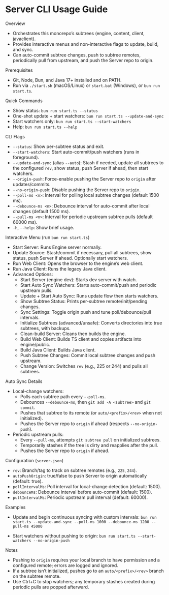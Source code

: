 # Server CLI Usage Guide

Overview

- Orchestrates this monorepo’s subtrees (engine, content, client, javaclient).
- Provides interactive menus and non-interactive flags to update, build, and sync.
- Can auto-commit subtree changes, push to subtree remotes, periodically pull from upstream, and push the Server repo to origin.

Prerequisites

- Git, Node, Bun, and Java 17+ installed and on PATH.
- Run via `./start.sh` (macOS/Linux) or `start.bat` (Windows), or `bun run start.ts`.

Quick Commands

- Show status: `bun run start.ts --status`
- One-shot update + start watchers: `bun run start.ts --update-and-sync`
- Start watchers only: `bun run start.ts --start-watchers`
- Help: `bun run start.ts --help`

CLI Flags

- `--status`: Show per-subtree status and exit.
- `--start-watchers`: Start auto-commit/push watchers (runs in foreground).
- `--update-and-sync` (alias `--auto`): Stash if needed, update all subtrees to the configured `rev`, show status, push Server if ahead, then start watchers.
- `--origin-push`: Force-enable pushing the Server repo to `origin` after updates/commits.
- `--no-origin-push`: Disable pushing the Server repo to `origin`.
- `--poll-ms <n>`: Interval for polling local subtree changes (default 1500 ms).
- `--debounce-ms <n>`: Debounce interval for auto-commit after local changes (default 1500 ms).
- `--pull-ms <n>`: Interval for periodic upstream subtree pulls (default 60000 ms).
- `-h`, `--help`: Show brief usage.

Interactive Menu (run `bun run start.ts`)

- Start Server: Runs Engine server normally.
- Update Source: Stash/commit if necessary, pull all subtrees, show status, push Server if ahead. Optionally start watchers.
- Run Web Client: Opens the browser to the engine’s web client.
- Run Java Client: Runs the legacy Java client.
- Advanced Options:
  - Start Server (engine dev): Starts dev server with watch.
  - Start Auto Sync Watchers: Starts auto-commit/push and periodic upstream pulls.
  - Update + Start Auto Sync: Runs update flow then starts watchers.
  - Show Subtree Status: Prints per-subtree remote/init/pending changes.
  - Sync Settings: Toggle origin push and tune poll/debounce/pull intervals.
  - Initialize Subtrees (advanced/unsafe): Converts directories into true subtrees, with backups.
  - Clean-build Server: Cleans then builds the engine.
  - Build Web Client: Builds TS client and copies artifacts into engine/public.
  - Build Java Client: Builds Java client.
  - Push Subtree Changes: Commit local subtree changes and push upstream.
  - Change Version: Switches `rev` (e.g., 225 or 244) and pulls all subtrees.

Auto Sync Details

- Local-change watchers:
  - Polls each subtree path every `--poll-ms`.
  - Debounces `--debounce-ms`, then `git add -A <subtree>` and `git commit`.
  - Pushes that subtree to its remote (or `auto/<prefix>/<rev>` when not initialized).
  - Pushes the Server repo to `origin` if ahead (respects `--no-origin-push`).
- Periodic upstream pulls:
  - Every `--pull-ms`, attempts `git subtree pull` on initialized subtrees.
  - Temporarily stashes if the tree is dirty and reapplies after the pull.
  - Pushes the Server repo to `origin` if ahead.

Configuration (`server.json`)

- `rev`: Branch/tag to track on subtree remotes (e.g., `225`, `244`).
- `autoPushOrigin`: true/false to push Server to origin automatically (default: true).
- `pollIntervalMs`: Poll interval for local-change detection (default: 1500).
- `debounceMs`: Debounce interval before auto-commit (default: 1500).
- `pullIntervalMs`: Periodic upstream pull interval (default: 60000).

Examples

- Update and begin continuous syncing with custom intervals:
  `bun run start.ts --update-and-sync --poll-ms 1000 --debounce-ms 1200 --pull-ms 45000`

- Start watchers without pushing to origin:
  `bun run start.ts --start-watchers --no-origin-push`

Notes

- Pushing to `origin` requires your local branch to have permission and a configured remote; errors are logged and ignored.
- If a subtree isn’t initialized, pushes go to an `auto/<prefix>/<rev>` branch on the subtree remote.
- Use Ctrl+C to stop watchers; any temporary stashes created during periodic pulls are popped afterward.
